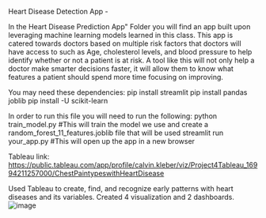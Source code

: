 Heart Disease Detection App -

In the Heart Disease Prediction App" Folder you will find an app built upon leveraging machine learning models learned in this class. This app is catered towards doctors based on multiple risk factors that doctors will have access to such as Age, cholesterol levels, and blood pressure to help identify whether or not a patient is at risk. A tool like this will not only help a doctor make smarter decisions faster, it will allow them to know what features a patient should spend more time focusing on improving.

You may need these dependencies:
pip install streamlit
pip install pandas joblib
pip install -U scikit-learn

In order to run this file you will need to run the following:
python train_model.py     #This will train the model we use and create a random_forest_11_features.joblib file that will be used
streamlit run your_app.py      #This will open up the app in a new browser

Tableau link: 
https://public.tableau.com/app/profile/calvin.kleber/viz/Project4Tableau_16994211257000/ChestPaintypeswithHeartDisease

Used Tableau to create, find, and recognize early patterns with heart diseases and its variables. 
Created 4 visualization and 2 dashboards. 
![image](https://github.com/PratikDeshmane07/project4/assets/133713625/8f380e7a-1c15-48e5-8fda-33e6db5d43a2)

